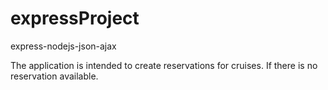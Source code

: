 # expressProject
express-nodejs-json-ajax

The application is intended to create reservations for cruises. If there is no reservation available.
